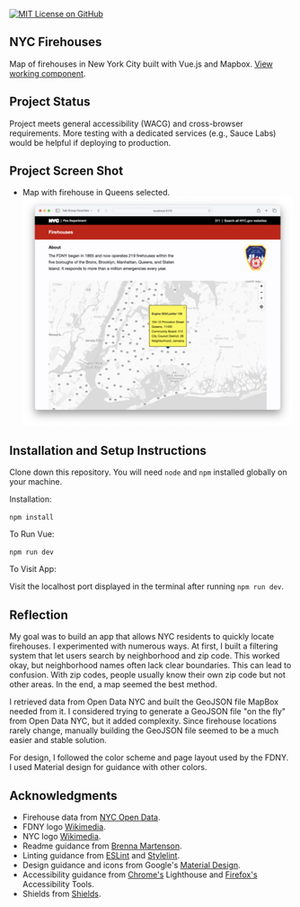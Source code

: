 [![MIT License on GitHub](https://img.shields.io/github/license/seankelliher/nyc-firehouses?style=flat-square)](/LICENSE.txt)
## NYC Firehouses

Map of firehouses in New York City built with Vue.js and Mapbox. [View working component](https://sean-kelliher-nyc-firehouses.netlify.app).

## Project Status

Project meets general accessibility (WACG) and cross-browser requirements. More testing with a dedicated services (e.g., Sauce Labs) would be helpful if deploying to production.

## Project Screen Shot

* Map with firehouse in Queens selected.
![screen shot of project](/screenshots/nyc-firehouses-screenshot1.png?s=600)

## Installation and Setup Instructions

Clone down this repository. You will need `node` and `npm` installed globally on your machine.

Installation:

`npm install`  

To Run Vue:

`npm run dev`   

To Visit App:

Visit the localhost port displayed in the terminal after running `npm run dev`.

## Reflection

My goal was to build an app that allows NYC residents to quickly locate firehouses. I experimented with numerous ways. At first, I built a filtering system that let users search by neighborhood and zip code. This worked okay, but neighborhood names often lack clear boundaries. This can lead to confusion. With zip codes, people usually know their own zip code but not other areas. In the end, a map seemed the best method.

I retrieved data from Open Data NYC and built the GeoJSON file MapBox needed from it. I considered trying to generate a GeoJSON file "on the fly" from Open Data NYC, but it added complexity. Since firehouse locations rarely change, manually building the GeoJSON file seemed to be a much easier and stable solution.

For design, I followed the color scheme and page layout used by the FDNY. I used Material design for guidance with other colors.

## Acknowledgments

* Firehouse data from [NYC Open Data](https://data.cityofnewyork.us/Public-Safety/FDNY-Firehouse-Listing/hc8x-tcnd).
* FDNY logo [Wikimedia](https://en.m.wikipedia.org/wiki/File:Emblem_of_the_New_York_City_Fire_Department.svg).
* NYC logo [Wikimedia](https://en.wikipedia.org/wiki/File:NYC_Logo_Wolff_Olins.svg).
* Readme guidance from [Brenna Martenson](https://gist.github.com/martensonbj/6bf2ec2ed55f5be723415ea73c4557c4).
* Linting guidance from [ESLint](https://eslint.org) and [Stylelint](https://stylelint.io).
* Design guidance and icons from Google's [Material Design](https://material.io/design).
* Accessibility guidance from [Chrome's](https://www.google.com/chrome/) Lighthouse and [Firefox's](https://www.mozilla.org/en-US/firefox/new/) Accessibility Tools.
* Shields from [Shields](https://shields.io).